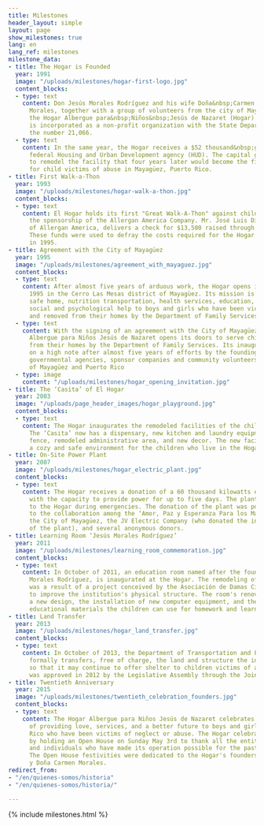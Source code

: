 ```yaml
---
title: Milestones
header_layout: simple
layout: page
show_milestones: true
lang: en
lang_ref: milestones
milestone_data:
- title: The Hogar is Founded
  year: 1991
  image: "/uploads/milestones/hogar-first-logo.jpg"
  content_blocks:
  - type: text
    content: Don Jesús Morales Rodríguez and his wife Doña&nbsp;Carmen Cordero de
      Morales, together with a group of volunteers from the city of Mayagüez, found
      the Hogar Albergue para&nbsp;Niños&nbsp;Jesús de Nazaret (Hogar). The Hogar
      is incorporated as a non-profit organization with the State Department, under
      the number 21,066.
  - type: text
    content: In the same year, the Hogar receives a $52 thousand&nbsp;grant from the
      federal Housing and Urban Development agency (HUD). The capital grant was used
      to remodel the facility that four years later would become the first home shelter
      for child victims of abuse in Mayagüez, Puerto Rico.
- title: First Walk-a-Thon
  year: 1993
  image: "/uploads/milestones/hogar-walk-a-thon.jpg"
  content_blocks:
  - type: text
    content: El Hogar holds its first "Great Walk-A-Thon" against child abuse with
      the sponsorship of the Allergan America Company. Mr. José Luis Díaz, President
      of Allergan America, delivers a check for $13,500 raised through the event.
      These funds were used to defray the costs required for the Hogar to begin operations
      in 1995.
- title: Agreement with the City of Mayagüez
  year: 1995
  image: "/uploads/milestones/agreement_with_mayaguez.jpg"
  content_blocks:
  - type: text
    content: After almost five years of arduous work, the Hogar opens its doors in
      1995 in the Cerro Las Mesas district of Mayagüez. Its mission is to offer a
      safe home, nutrition transportation, health services, education, recreation,
      social and psychological help to boys and girls who have been victims of abuse
      and removed from their homes by the Department of Family Services.
  - type: text
    content: With the signing of an agreement with the City of Mayagüez, the Hogar
      Albergue para Niños Jesús de Nazaret opens its doors to serve children removed
      from their homes by the Department of Family Services. Its inauguration culminates
      on a high note after almost five years of efforts by the founding committee,
      governmental agencies, sponsor companies and community volunteers from the city
      of Mayagüez and Puerto Rico
  - type: image
    content: "/uploads/milestones/hogar_opening_invitation.jpg"
- title: The ‘Casita’ of El Hogar
  year: 2003
  image: "/uploads/page_header_images/hogar_playground.jpg"
  content_blocks:
  - type: text
    content: The Hogar inaugurates the remodeled facilities of the children's shelter.
      The ‘Casita’ now has a dispensary, new kitchen and laundry equipment, a new
      fence, remodeled administrative area, and new decor. The new facilities offer
      a cozy and safe environment for the children who live in the Hogar.
- title: On-Site Power Plant
  year: 2007
  image: "/uploads/milestones/hogar_electric_plant.jpg"
  content_blocks:
  - type: text
    content: The Hogar receives a donation of a 60 thousand kilowatts electrical plant
      with the capacity to provide power for up to five days. The plant provides power
      to the Hogar during emergencies. The donation of the plant was possible thanks
      to the collaboration among the ‘Amor, Paz y Esperanza Para los Más Necesitados’,
      the City of Mayagüez, the JV Electric Company (who donated the installation
      of the plant), and several anonymous donors.
- title: Learning Room ‘Jesús Morales Rodríguez’
  year: 2011
  image: "/uploads/milestones/learning_room_commemoration.jpg"
  content_blocks:
  - type: text
    content: In October of 2011, an education room named after the founder, Jesús
      Morales Rodríguez, is inaugurated at the Hogar. The remodeling of this room
      was a result of a project conceived by the Asociación de Damas Cívicas de Mayagüez
      to improve the institution's physical structure. The room's renovation includes
      a new design, the installation of new computer equipment, and the donation of
      educational materials the children can use for homework and learning activities.
- title: Land Transfer
  year: 2013
  image: "/uploads/milestones/hogar_land_transfer.jpg"
  content_blocks:
  - type: text
    content: In October of 2013, the Department of Transportation and Public Works
      formally transfers, free of charge, the land and structure the institution occupies
      so that it may continue to offer shelter to children victims of abuse. The transfer
      was approved in 2012 by the Legislative Assembly through the Joint Resolution
- title: Twentieth Anniversary
  year: 2015
  image: "/uploads/milestones/twentieth_celebration_founders.jpg"
  content_blocks:
  - type: text
    content: The Hogar Albergue para Niños Jesús de Nazaret celebrates twenty years
      of providing love, services, and a better future to boys and girls from Puerto
      Rico who have been victims of neglect or abuse. The Hogar celebrates its anniversary
      by holding an Open House on Sunday May 3rd to thank all the entities, associations
      and individuals who have made its operation possible for the past two decades.
      The Open House festivities were dedicated to the Hogar's founders, Don Jesús
      y Doña Carmen Morales.
redirect_from:
- "/en/quienes-somos/historia"
- "/en/quienes-somos/historia/"

---
```

{% include milestones.html %}